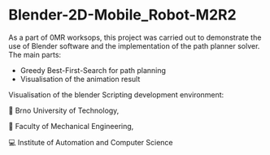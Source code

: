 # Blender-2D-Mobile_Robot-M2R2

As a part of 0MR worksops, this project was carried out to demonstrate the use of Blender software and the implementation of the path planner solver. The main parts:

* Greedy Best-First-Search for path planning
* Visualisation of the animation result

Visualisation of the blender Scripting development environment:

:red_circle: Brno University of Technology,

:large_blue_circle: Faculty of Mechanical Engineering,

:computer: Institute of Automation and Computer Science
